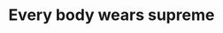---
title: "Every body wears supreme"
excerpt: "One of the five supreme stores is located in omotensando in harajuku, Tokyo, and this store is a smaller one in Tokyo comparing with the other one in Shibuya."
---